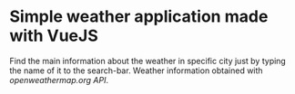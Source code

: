 # Simple weather application made with VueJS

Find the main information about the weather in specific city just by typing the name of it to the search-bar. Weather information obtained with *openweathermap.org API*.
